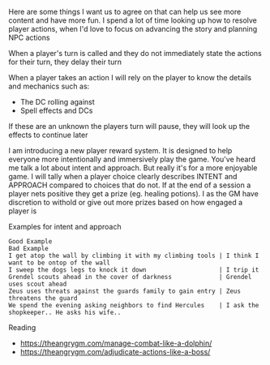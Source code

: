 Here are some things I want us to agree on that can help us see more content and have more fun.
I spend a lot of time looking up how to resolve player actions, when I'd love to focus on advancing the story and planning NPC actions

When a player's turn is called and they do not immediately state the actions for their turn, they delay their turn

When a player takes an action I will rely on the player to know the details and mechanics such as:
- The DC rolling against
- Spell effects and DCs

If these are an unknown the players turn will pause, they will look up the effects to continue later

I am introducing a new player reward system. It is designed to help everyone more intentionally and immersively play the game. 
You've heard me talk a lot about intent and approach. But really it's for a more enjoyable game. I will tally when a player choice clearly describes INTENT and APPROACH compared to choices that do not. If at the end of a session a player nets positive they get a prize (eg. healing potions). I as the GM have discretion to withold or give out more prizes based on how engaged a player is

Examples for intent and approach

```
Good Example                                                             Bad Example
I get atop the wall by climbing it with my climbing tools | I think I want to be ontop of the wall
I sweep the dogs legs to knock it down                    | I trip it
Grendel scouts ahead in the cover of darkness             | Grendel uses scout ahead
Zeus uses threats against the guards family to gain entry | Zeus threatens the guard
We spend the evening asking neighbors to find Hercules    | I ask the shopkeeper.. He asks his wife..
```

Reading
- https://theangrygm.com/manage-combat-like-a-dolphin/
- https://theangrygm.com/adjudicate-actions-like-a-boss/
